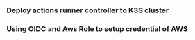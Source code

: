 
### Deploy actions runner controller to K3S cluster




### Using OIDC and Aws Role to setup credential of AWS

